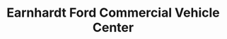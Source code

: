 ---
title: "Earnhardt Ford Commercial Vehicle Center"
url: /chandler/earnhardt-ford-commercial-vehicle-center/
shop: car
---